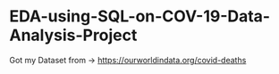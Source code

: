# EDA-using-SQL-on-COV-19-Data-Analysis-Project
Got my Dataset from -> https://ourworldindata.org/covid-deaths
